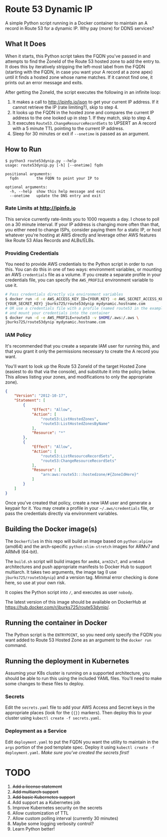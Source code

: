 # Route 53 Dynamic IP

A simple Python script running in a Docker container to maintain an A record
in Route 53 for a dynamic IP. Why pay (more) for DDNS services?

## What It Does

When it starts, this Python script takes the FQDN you've passed in and
attempts to find the ZoneId of the Route 53 hosted zone to add the entry
to. It does this by iteratively stripping the left-most label from the FQDN
(starting with the FQDN, in case you want your A record at a zone apex) until
it finds a hosted zone whose name matches. If it cannot find one, it prints
out an error message and exits.

After getting the ZoneId, the script executes the following in an infinite
loop:
1. It makes a call to http://ipinfo.io/json to get your current
IP address. If it cannot retrieve the IP (rate limiting?), skip to step 4.
1. It looks up the FQDN in the hosted zone and compares the current IP address
to the one looked up in step 1. If they match, skip to step 4.
1. It executes `Route53.ChangeResourceRecordSets` to UPSERT an A record with
a 5 minute TTL pointing to the current IP address.
1. Sleep for 30 minutes or exit if `--onetime` is passed as an argument.

## How to Run

```text
$ python3 route53dynip.py --help
usage: route53dynip.py [-h] [--onetime] fqdn

positional arguments:
  fqdn        the FQDN to point your IP to

optional arguments:
  -h, --help  show this help message and exit
  --onetime   update the DNS entry and exit
```

### Rate Limits at http://ipinfo.io

This service currently rate-limits you to 1000 requests a day. I chose to poll
on a 30 minute interval. If your IP address is changing more often than that,
you either need to change ISPs, consider paying them for a static IP, or host
whatever you're hosting at AWS directly and leverage other AWS features like
Route 53 Alias Records and ALBs/ELBs.

### Providing Credentials

You need to provide AWS credentials to the Python script in order to run this.
You can do this in one of two ways: environment variables, or mounting an
AWS `credentials` file as a volume. If you create a separate profile in your
credentials file, you can specify the `AWS_PROFILE` environment variable to
use it.

```bash
# Pass credentials directly via environment variables
$ docker run -d -e AWS_ACCESS_KEY_ID={YOUR_KEY} -e AWS_SECRET_ACCESS_KEY=\
{YOUR_SECRET_KEY} jburks725/route53dynip mydynamic.hostname.com
# OR use a credentials file with a profile (named route53 in the example)
# and mount your credentials into the container
$ docker run -d -e AWS_PROFILE=route53 -v $HOME/.aws:/.aws \
jburks725/route53dynip mydynamic.hostname.com
```

### IAM Policy

It's recommended that you create a separate IAM user for running this, and
that you grant it only the permissions necessary to create the A record
you want.

You'll want to look up the Route 53 ZoneId of the target Hosted Zone (easiest
to do that via the console), and substitute it into the policy below. This
allows listing your zones, and modifications to only the appropriate zone).

```json
{
    "Version": "2012-10-17",
    "Statement": [
        {
            "Effect": "Allow",
            "Action": [
                "route53:ListHostedZones",
                "route53:ListHostedZonesByName"
            ],
            "Resource": "*"
        },
        {
            "Effect": "Allow",
            "Action": [
                "route53:ListResourceRecordSets",
                "route53:ChangeResourceRecordSets"
            ],
            "Resource": [
                "arn:aws:route53:::hostedzone/#{ZoneIdHere}"
            ]
        }
    ]
}
```

Once you've created that policy, create a new IAM user and generate a keypair
for it. You may create a profile in your `~/.aws/credentials` file, or pass
the credentials directly via environment variables.

## Building the Docker image(s)

The `Dockerfile`s in this repo will build an image based on `python:alpine` (amd64)
and the arch-specific `python:slim-stretch` images for ARMv7 and ARMv8 (64-bit).

The `build.sh` script will build images for `amd64`, `arm32v7`, and `arm64v8` architectures
and push appropriate manifests to Docker Hub to support multiarch. It takes two arguments,
the image tag (I use `jburks725/route53dynip`) and a version tag. Minimal error checking is
done here, so use at your own risk.

It copies the Python script into `/`, and executes as user `nobody`.

The latest version of this image should be available on DockerHub at
https://hub.docker.com/r/jburks725/route53dynip/.

## Running the container in Docker

The Python script is the `ENTRYPOINT`, so you need only specify the
FQDN you want added to Route 53 Hosted Zone as an argument to the `docker run`
command.

## Running the deployment in Kubernetes

Assuming your K8s cluster is running on a supported architecture, you should
be able to run this using the included YAML files. You'll need to make some
changes to these files to deploy.

### Secrets

Edit the `secrets.yaml` file to add your AWS Access and Secret keys in the appropriate
places (look for the `{{}}` markers). Then deploy this to your cluster using `kubectl create -f secrets.yaml`.

### Deployment as a Service

Edit `deployment.yaml` to put the FQDN you want the utility to maintain in the `args` portion of the 
pod template spec. Deploy it using `kubectl create -f deployment.yaml`. *Make sure you've created the
secrets first!*

# TODO
1. ~~Add a license statement~~
1. ~~Add multiarch support~~
1. ~~Add basic Kubernetes support~~
1. Add support as a Kubernetes job
1. Improve Kubernetes security on the secrets
1. Allow customization of TTL
1. Allow custom polling interval (currently 30 minutes)
1. Maybe some logging verbosity control?
1. Learn Python better!
